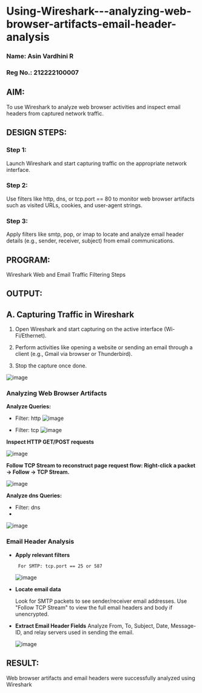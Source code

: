 # Using-Wireshark---analyzing-web-browser-artifacts-email-header-analysis
### Name: Asin Vardhini R
### Reg No.: 212222100007
## AIM:
To use Wireshark to analyze web browser activities and inspect email headers from captured network traffic.

## DESIGN STEPS:
### Step 1:
Launch Wireshark and start capturing traffic on the appropriate network interface.

### Step 2:
Use filters like http, dns, or tcp.port == 80 to monitor web browser artifacts such as visited URLs, cookies, and user-agent strings.

### Step 3:
Apply filters like smtp, pop, or imap to locate and analyze email header details (e.g., sender, receiver, subject) from email communications.

## PROGRAM:
Wireshark Web and Email Traffic Filtering Steps

## OUTPUT:
## **A. Capturing Traffic in Wireshark**

1. Open Wireshark and start capturing on the active interface (Wi-
Fi/Ethernet).

2. Perform activities like opening a website or sending an email through a
client (e.g., Gmail via browser or Thunderbird).
3. Stop the capture once done.

![image](https://github.com/user-attachments/assets/aa316b69-316c-495d-926f-d11c3823a216)

### **Analyzing Web Browser Artifacts**
**Analyze Queries:**

- Filter: http
  ![image](https://github.com/user-attachments/assets/ca5513bb-cf33-4a94-ba74-68a3f46c8ab9)

- Filter: tcp
  ![image](https://github.com/user-attachments/assets/0eb05ec7-0769-430a-aaad-ac9cd331141d)

**Inspect HTTP GET/POST requests**

![image](https://github.com/user-attachments/assets/39fe12c9-53d1-4ad5-8d9c-5d84b516acf9)

**Follow TCP Stream to reconstruct page request flow:  Right-click a packet → Follow → TCP Stream.**

![image](https://github.com/user-attachments/assets/a2dcd3cb-b9eb-4fe6-a8db-75a0cd0a449f)

**Analyze dns Queries:**

- Filter: dns
- 
![image](https://github.com/user-attachments/assets/98dd7c75-346b-4bc9-a07a-1213d3e2c8db)

### Email Header Analysis
- **Apply relevant filters**
  ```
   For SMTP: tcp.port == 25 or 587
  ```
  
   ![image](https://github.com/user-attachments/assets/625d9c10-4174-49ed-aafd-52ee30395e2d)
       
- **Locate email data**
  
    Look for SMTP packets to see sender/receiver email addresses.
    Use "Follow TCP Stream" to view the full email headers and body if unencrypted.
  
- **Extract Email Header Fields**
   Analyze From, To, Subject, Date, Message-ID, and relay servers used in sending the email.
  
  ![image](https://github.com/user-attachments/assets/0ca76b9a-46d4-4ea7-879c-4723ed84982b)
     

## RESULT:
Web browser artifacts and email headers were successfully analyzed using Wireshark
